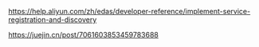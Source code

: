 https://help.aliyun.com/zh/edas/developer-reference/implement-service-registration-and-discovery

https://juejin.cn/post/7061603853459783688
